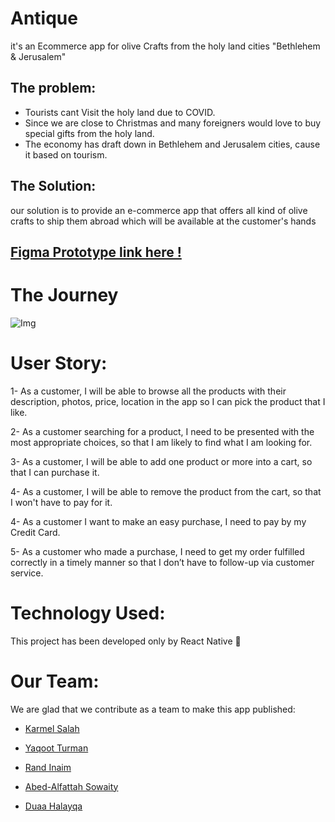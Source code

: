 # Antique
it's an Ecommerce app for olive Crafts from the holy land cities "Bethlehem & Jerusalem" 

## The problem:
- Tourists cant Visit the holy land due to COVID.
- Since we are close to Christmas and many foreigners would love to buy special gifts from the holy land.
- The economy has draft down in Bethlehem and Jerusalem cities, cause it based on tourism.


## The Solution:
our solution is to provide an e-commerce app that offers all kind of olive crafts to ship them abroad which will be available at the customer's hands 

## [Figma Prototype link here !](https://www.figma.com/file/2lq92ElwFbCEn91SQ7cOgU/Untitled?node-id=0%3A1)


# The Journey

![Img](https://user-images.githubusercontent.com/45401690/99420670-29a2a680-2906-11eb-9c18-d9f2066ac653.png)


# User Story:

1- As a customer, I will be able to browse all the products with their description, photos, price, location in the app so I can pick the product that I like.

2- As a customer searching for a product, I need to be presented with the most appropriate choices, so that I am likely to find what I am looking for.

3- As a customer, I will be able to add one product or more into a cart, so that I can purchase it.

4- As a customer, I will be able to remove the product from the cart, so that I won't have to pay for it.

4- As a customer I want to make an easy purchase, I need to pay by my Credit Card.

5- As a customer who made a purchase, I need to get my order fulfilled correctly in a timely manner so that I don’t have to follow-up via customer service.

# Technology Used:
This project has been developed only by  React Native :star_struck:

# Our Team:

We are glad that we contribute as a team to make this app published:
- [Karmel Salah](https://github.com/karmelyoei) 

- [Yaqoot Turman](https://github.com/React-Native-Camp/Antique/commits?author=yaqootturman)
- [Rand Inaim](https://github.com/RandInaim)
- [Abed-Alfattah Sowaity](https://github.com/aboodswiti)
- [Duaa Halayqa](https://github.com/DuaaH)










